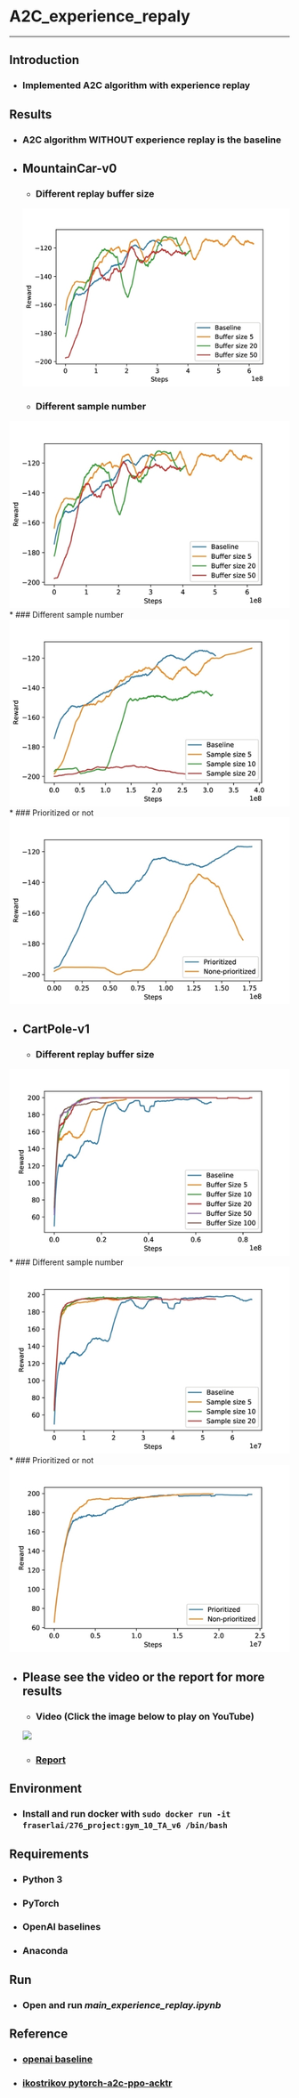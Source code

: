 # **A2C_experience_repaly**
- - -
## **Introduction**
* ### Implemented A2C algorithm with experience replay

## **Results**
* ### A2C algorithm WITHOUT experience replay is the baseline
* ## MountainCar-v0  
     * ### Different replay buffer size
     ![Alt text](imgs/Mountaincar_buff.jpg)
     * ### Different sample number  
![Alt text](imgs/Mountaincar_buff.jpg)  
     * ### Different sample number  
![Alt text](imgs/Mountaincar_sample_size.jpg)  
     * ### Prioritized or not  
![Alt text](imgs/Mountaincar_prioritized.jpg)  
* ## CartPole-v1  
     * ### Different replay buffer size  
![Alt text](imgs/carpole_buffer.jpg)  
     * ### Different sample number  
![Alt text](imgs/carpole_sample.jpg)  
     * ### Prioritized or not  
![Alt text](imgs/carpole_prioritize.jpg)  
* ## Please see the video or the report for more results
     * ### Video (Click the image below to play on YouTube)  
     [![](http://img.youtube.com/vi/mIvstl3QufM/0.jpg)](http://www.youtube.com/watch?v=mIvstl3QufM)
     * ### [Report](https://drive.google.com/file/d/1md8jDYBwizvwJi0ZLNM8QnIsN7h0qIHq/view?usp=sharing)

## **Environment**
* ### Install and run docker with ```sudo docker run -it fraserlai/276_project:gym_10_TA_v6 /bin/bash```

## **Requirements**
* ### Python 3
* ### PyTorch
* ### OpenAI baselines
* ### Anaconda

## **Run** ##
* ### Open and run *main_experience_replay.ipynb*

## **Reference** ##
* ### [openai baseline](https://github.com/openai/baselines/tree/master/baselines/a2c)
* ### [ikostrikov pytorch-a2c-ppo-acktr](https://github.com/ikostrikov/pytorch-a2c-ppo-acktr)
